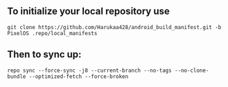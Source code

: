 To initialize your local repository use
---------------------------------------

    git clone https://github.com/Harukaa428/android_build_manifest.git -b PixelOS .repo/local_manifests
    

Then to sync up:
----------------

    repo sync --force-sync -j8 --current-branch --no-tags --no-clone-bundle --optimized-fetch --force-broken
